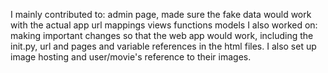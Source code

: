 I mainly contributed to:
  admin page, made sure the fake data would work with the actual app
  url mappings
  views functions
  models
I also worked on:
  making important changes so that the web app would work, including the init.py, url and pages and variable references in the html files.
  I also set up image hosting and user/movie's reference to their images.
  
  
